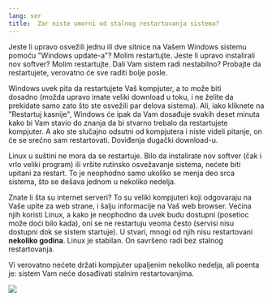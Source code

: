 ```yaml
---
lang: ser
title:  Zar niste umorni od stalnog restartovanja sistema?
---
```


Jeste li upravo osvežili jednu ili dve sitnice na Vašem Windows 
sistemu pomoću "Windows update-a"? Molim restartujte. Jeste li upravo instalirali
nov softver? Molim restartujte. Dali Vam sistem radi nestabilno? Probajte 
da restartujete, verovatno će sve raditi bolje posle.

Windows uvek pita da restartujete Vaš kompjuter, a to može biti  
dosadno (možda upravo imate veliki download u toku, i ne želite da prekidate
samo zato što ste osvežili par delova sistema).
Ali, iako kliknete na "Restartuj kasnije", Windows će ipak da Vam dosađuje
svakih deset minuta kako bi Vam stavio do znanja da bi stvarno trebalo da 
restartujete kompjuter. A ako ste slučajno odsutni od kompjutera i niste videli pitanje,
on će se srećno sam restartovati.
Doviđenja dugački download-u.

Linux u suštini ne mora da se restartuje. Bilo da instalirate nov softver
(čak i vrlo veliki program) ili vršite rutinsko osvežavanje sistema,
nećete biti upitani za restart. To je neophodno samo 
ukoliko se menja deo srca sistema, što se dešava jednom u nekoliko nedelja.

Znate li šta su internet serveri? To su veliki kompjuteri koji odgovaraju
na Vaše upite za web strane, i šalju informacije na Vaš web browser.
Većina njih koristi Linux, a kako je neophodno da uvek budu 
dostupni (posetioc može doći bilo kada), oni se ne restartuju veoma često
(servisi nisu dostupni dok se sistem startuje). U stvari, mnogi od njih 
nisu restartovani <b>nekoliko godina</b>. Linux je stabilan. On savršeno
radi bez stalnog restartovanja.

Vi verovatno nećete držati kompjuter upaljenim nekoliko nedelja, ali
poenta je: sistem Vam neće dosađivati stalnim restartovanjima.

<img src="Images/reboot_all_the_time_thumb.png" />




